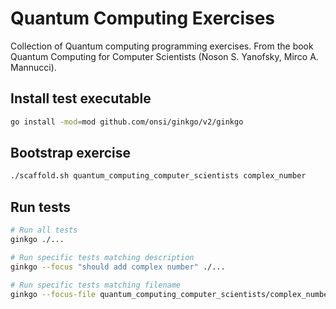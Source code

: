 # Quantum Computing Exercises
Collection of Quantum computing programming exercises.
From the book Quantum Computing for Computer Scientists (Noson S. Yanofsky, Mirco A. Mannucci).

## Install test executable
```sh
go install -mod=mod github.com/onsi/ginkgo/v2/ginkgo
```

## Bootstrap exercise
```sh
./scaffold.sh quantum_computing_computer_scientists complex_number
```

## Run tests
```sh
# Run all tests
ginkgo ./...

# Run specific tests matching description
ginkgo --focus "should add complex number" ./...

# Run specific tests matching filename
ginkgo --focus-file quantum_computing_computer_scientists/complex_number/ComplexNumber_test.go ./...
```
